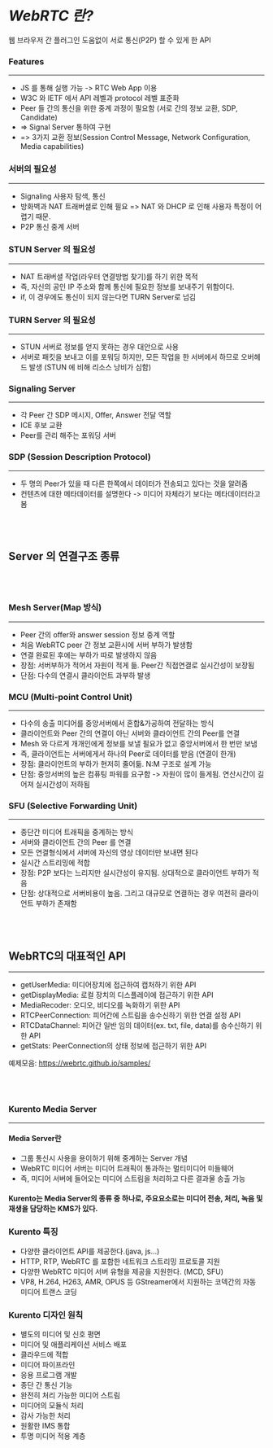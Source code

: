 # _WebRTC 란?_
웹 브라우저 간 플러그인 도움없이 서로 통신(P2P) 할 수 있게 한 API

### __Features__
-----------------------
- JS 를 통해 실행 가능 -> RTC Web App 이용
- W3C 와 IETF 에서 API 레벨과 protocol 레벨 표준화
- Peer 들 간의 통신을 위한 중계 과정이 필요함 (서로 간의 정보 교환, SDP, Candidate)
- => Signal Server 통하여 구현
- => 3가지 교환 정보(Session Control Message, Network Configuration, Media capabilities)

### 서버의 필요성
-----------------------
- Signaling 사용자 탐색, 통신
- 방화벽과 NAT 트래버셜로 인해 필요 => NAT 와 DHCP 로 인해 사용자 특정이 어렵기 때문.
- P2P 통신 중계 서버

### STUN Server 의 필요성
-----------------------
- NAT 트래버셜 작업(라우터 연결방법 찾기)를 하기 위한 목적
- 즉, 자신의 공인 IP 주소와 함께 통신에 필요한 정보를 보내주기 위함이다.
- if, 이 경우에도 통신이 되지 않는다면 TURN Server로 넘김

### TURN Server 의 필요성
-----------------------
- STUN 서버로 정보를 얻지 못하는 경우 대안으로 사용
- 서버로 패킷을 보내고 이를 포워딩 하지만, 모든 작업을 한 서버에서 하므로 오버헤드 발생 (STUN 에 비해 리소스 낭비가 심함)

### Signaling Server
-----------------------
- 각 Peer 간 SDP 메시지, Offer, Answer 전달 역할
- ICE 후보 교환
- Peer를 관리 해주는 포워딩 서버

### SDP (Session Description Protocol)
----------------------
- 두 명의 Peer가 있을 때 다른 한쪽에서 데이터가 전송되고 있다는 것을 알려줌
- 컨텐츠에 대한 메타데이터를 설명한다 -> 미디어 자체라기 보다는 메타데이터라고 봄

<br></br>

## __Server 의 연결구조 종류__

<br></br>

### Mesh Server(Map 방식)
----------------------
- Peer 간의 offer와 answer session 정보 중계 역할
- 처음 WebRTC peer 간 정보 교환시에 서버 부하가 발생함
- 연결 완료된 후에는 부하가 따로 발생하지 않음
- 장점: 서버부하가 적어서 자원이 적게 듦. Peer간 직접연결로 실시간성이 보장됨
- 단점: 다수의 연결시 클라이언트 과부하 발생

### MCU (Multi-point Control Unit)
----------------------
- 다수의 송출 미디어를 중앙서버에서 혼합&가공하여 전달하는 방식
- 클라이언트와 Peer 간의 연결이 아닌 서버와 클라이언트 간의 Peer를 연결
- Mesh 와 다르게 개개인에게 정보를 보낼 필요가 없고 중앙서버에서 한 번만 보냄
- 즉, 클라이언트는 서버에게서 하나의 Peer로 데이터를 받음 (연결이 한개)
- 장점: 클라이언트의 부하가 현저히 줄어듦. N:M 구조로 설계 가능
- 단점: 중앙서버의 높은 컴퓨팅 파워를 요구함 -> 자원이 많이 들게됨. 연산시간이 길어져 실시간성이 저하됨

### SFU (Selective Forwarding Unit)
----------------------
- 종단간 미디어 트래픽을 중계하는 방식
- 서버와 클라이언트 간의 Peer 를 연결
- 모든 연결형식에서 서버에 자신의 영상 데이터만 보내면 된다
- 실시간 스트리밍에 적합
- 장점: P2P 보다는 느리지만 실시간성이 유지됨. 상대적으로 클라이언트 부하가 적음
- 단점: 상대적으로 서버비용이 높음. 그리고 대규모로 연결하는 경우 여전히 클라이언트 부하가 존재함

<br></br>

## WebRTC의 대표적인 API
-----------------------
- getUserMedia: 미디어장치에 접근하여 캡처하기 위한 API
- getDisplayMedia: 로컬 장치의 디스플레이에 접근하기 위한 API
- MediaRecoder: 오디오, 비디오를 녹화하기 위한 API
- RTCPeerConnection: 피어간에 스트림을 송수신하기 위한 연결 설정 API
- RTCDataChannel: 피어간 일반 임의 데이터(ex. txt, file, data)를 송수신하기 위한 API
- getStats: PeerConnection의 상태 정보에 접근하기 위한 API


예제모음: https://webrtc.github.io/samples/

<br></br>

### Kurento Media Server
------------------------
#### Media Server란
- 그룹 통신시 사용을 용이하기 위해 중계하는 Server 개념
- WebRTC 미디어 서버는 미디어 트래픽이 통과하는 멀티미디어 미들웨어
- 즉, 미디어 서버에 들어오는 미디어 스트림을 처리하고 다른 결과물 송출 가능

#### Kurento는 Media Server의 종류 중 하나로, 주요요소로는 미디어 전송, 처리, 녹음 및 재생을 담당하는 KMS가 있다.

### Kurento 특징
- 다양한 클라이언트 API를 제공한다.(java, js...)
- HTTP, RTP, WebRTC 를 포함한 네트워크 스트리밍 프로토콜 지원
- 다양한 WebRTC 미디어 서버 유형을 제공을 지원한다. (MCD, SFU)
- VP8, H.264, H263, AMR, OPUS 등 GStreamer에서 지원하는 코덱간의 자동 미디어 트랜스 코딩

### Kurento 디자인 원칙
- 별도의 미디어 및 신호 평면
- 미디어 및 애플리케이션 서비스 배포
- 클라우드에 적합
- 미디어 파이프라인
- 응용 프로그램 개발
- 종단 간 통신 기능
- 완전히 처리 가능한 미디어 스트림
- 미디어의 모듈식 처리
- 감사 가능한 처리
- 원활한 IMS 통합
- 투명 미디어 적용 계층
